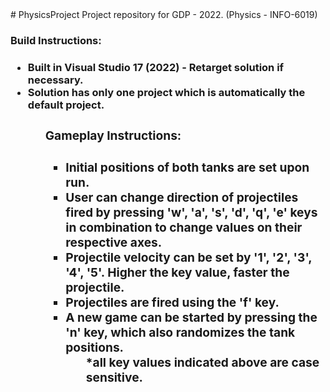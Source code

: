 <?xml version = "1.0" encoding = "UTF-8">
# PhysicsProject
	Project repository for GDP - 2022. (Physics - INFO-6019)
	
    <h3> Build Instructions: <h3 />
    <ul>
      <li> Built in Visual Studio 17 (2022) - Retarget solution if necessary.
      <li> Solution has only one project which is automatically the default project.
    <ul />
	
	<h3> Gameplay Instructions: <h3 />
    <ul>
      <li> Initial positions of both tanks are set upon run.
      <li> User can change direction of projectiles fired by pressing 'w', 'a', 's', 'd', 'q', 'e' keys in combination to change values on their respective axes.
      <li> Projectile velocity can be set by '1', '2', '3', '4', '5'. Higher the key value, faster the projectile.
	  <li> Projectiles are fired using the 'f' key.
	  <li> A new game can be started by pressing the 'n' key, which also randomizes the tank positions.
    <ul />
	
	*all key values indicated above are case sensitive.